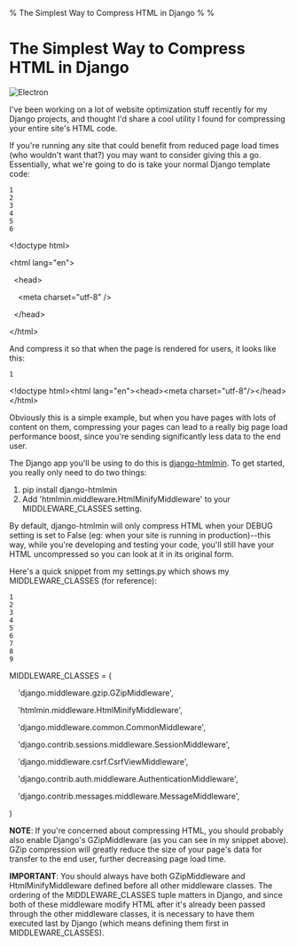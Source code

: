 % The Simplest Way to Compress HTML in Django
%
%

# The Simplest Way to Compress HTML in Django

![Electron][]

I've been working on a lot of website optimization stuff recently for my Django
projects, and thought I'd share a cool utility I found for compressing your
entire site's HTML code.

If you're running any site that could benefit from reduced page load times (who
wouldn't want that?) you may want to consider giving this a go. Essentially,
what we're going to do is take your normal Django template code:

~~~~ {.line_numbers}
1
2
3
4
5
6
~~~~

\<!doctype html\>

\<html lang="en"\>

  \<head\>

    \<meta charset="utf-8" /\>

  \</head\>

\</html\>

And compress it so that when the page is rendered for users, it looks like this:

~~~~ {.line_numbers}
1
~~~~

\<!doctype html\>\<html lang="en"\>\<head\>\<meta
charset="utf-8"/\>\</head\>\</html\>

Obviously this is a simple example, but when you have pages with lots of content
on them, compressing your pages can lead to a really big page load performance
boost, since you're sending significantly less data to the end user.

The Django app you'll be using to do this is [django-htmlmin][]. To get started,
you really only need to do two things:

1.  pip install django-htmlmin
2.  Add 'htmlmin.middleware.HtmlMinifyMiddleware' to your MIDDLEWARE\_CLASSES
    setting.

By default, django-htmlmin will only compress HTML when your DEBUG setting is
set to False (eg: when your site is running in production)--this way, while
you're developing and testing your code, you'll still have your HTML
uncompressed so you can look at it in its original form.

Here's a quick snippet from my settings.py which shows my MIDDLEWARE\_CLASSES
(for reference):

~~~~ {.line_numbers}
1
2
3
4
5
6
7
8
9
~~~~

MIDDLEWARE\_CLASSES = (

    'django.middleware.gzip.GZipMiddleware',

    'htmlmin.middleware.HtmlMinifyMiddleware',

    'django.middleware.common.CommonMiddleware',

    'django.contrib.sessions.middleware.SessionMiddleware',

    'django.middleware.csrf.CsrfViewMiddleware',

    'django.contrib.auth.middleware.AuthenticationMiddleware',

    'django.contrib.messages.middleware.MessageMiddleware',

)

**NOTE**: If you're concerned about compressing HTML, you should probably also
enable Django's GZipMiddleware (as you can see in my snippet above). GZip
compression will greatly reduce the size of your page's data for transfer to the
end user, further decreasing page load time.

**IMPORTANT**: You should always have both GZipMiddleware and
HtmlMinifyMiddleware defined before all other middleware classes. The ordering
of the MIDDLEWARE\_CLASSES tuple matters in Django, and since both of these
middleware modify HTML after it's already been passed through the other
middleware classes, it is necessary to have them executed last by Django (which
means defining them first in MIDDLEWARE\_CLASSES).

  [Electron]: http://getfile5.posterous.com/getfile/files.posterous.com/temp-2012-03-04/jrraHofpiJyflmqhaurrvAaEdeJsvnfFwicjIDBlcxyJGuglnvzaJiIigEqa/electron.jpg.scaled696.jpg
  [django-htmlmin]: https://github.com/cobrateam/django-htmlmin "django-htmlmin"
